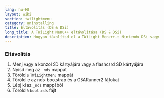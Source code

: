 ```yaml
---
lang: hu-HU
layout: wiki
section: twilightmenu
category: uninstalling
title: Eltávolítás (DS & DSi)
long_title: A TWiLight Menu++ eltávolítása (DS & DSi)
description: Hogyan távolítsd el a TWiLight Menu++-t Nintendo DSi vagy DS flashcard-ról
---
```


### Eltávolítás
1. Menj vagy a konzol SD kártyájára vagy a flashcard SD kártyájára
1. Nyisd meg az `_nds` mappát
1. Töröld a `TWiLightMenu` mappát
1. Töröld le az nds-bootstrap és a GBARunner2 fájlokat
1. Lépj ki az `_nds` mappából
1. Töröld a `boot.nds` fájlt

